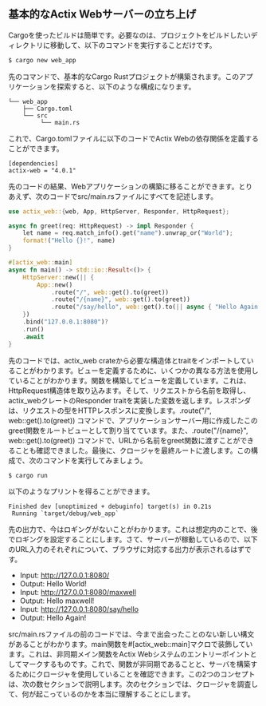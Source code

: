 ## 基本的なActix Webサーバーの立ち上げ

Cargoを使ったビルドは簡単です。必要なのは、プロジェクトをビルドしたいディレクトリに移動して、以下のコマンドを実行することだけです。

```bash
$ cargo new web_app
```

先のコマンドで、基本的なCargo Rustプロジェクトが構築されます。このアプリケーションを探索すると、以下のような構成になります。

```
└── web_app
    ├── Cargo.toml
    └── src
         └── main.rs
```

これで、Cargo.tomlファイルに以下のコードでActix Webの依存関係を定義することができます。

```
[dependencies]
actix-web = "4.0.1"
```

先のコードの結果、Webアプリケーションの構築に移ることができます。とりあえず、次のコードでsrc/main.rsファイルにすべてを記述します。

```rust
use actix_web::{web, App, HttpServer, Responder, HttpRequest};

async fn greet(req: HttpRequest) -> impl Responder {
    let name = req.match_info().get("name").unwrap_or("World");
    format!("Hello {}!", name)
}

#[actix_web::main]
async fn main() -> std::io::Result<()> {
    HttpServer::new(|| {
        App::new()
            .route("/", web::get().to(greet))
            .route("/{name}", web::get().to(greet))
            .route("/say/hello", web::get().to(|| async { "Hello Again!" }))
    })
    .bind("127.0.0.1:8080")?
    .run()
    .await
}
```

先のコードでは、actix_web crateから必要な構造体とtraitをインポートしていることがわかります。ビューを定義するために、いくつかの異なる方法を使用していることがわかります。関数を構築してビューを定義しています。これは、HttpRequest構造体を取り込みます。そして、リクエストから名前を取得し、actix_webクレートのResponder traitを実装した変数を返します。レスポンダは、リクエストの型をHTTPレスポンスに変換します。.route("/", web::get().to(greet)) コマンドで、アプリケーションサーバー用に作成したこのgreet関数をルートビューとして割り当てています。また、.route("/{name}", web::get().to(greet)) コマンドで、URLから名前をgreet関数に渡すことができることも確認できました。最後に、クロージャを最終ルートに渡します。この構成で、次のコマンドを実行してみましょう。

```bash
$ cargo run
```

以下のようなプリントを得ることができます。

```
Finished dev [unoptimized + debuginfo] target(s) in 0.21s
 Running `target/debug/web_app`
```

先の出力で、今はロギングがないことがわかります。これは想定内のことで、後でロギングを設定することにします。さて、サーバーが稼動しているので、以下のURL入力のそれぞれについて、ブラウザに対応する出力が表示されるはずです。


- Input: http://127.0.0.1:8080/
- Output: Hello World!
- Input: http://127.0.0.1:8080/maxwell
- Output: Hello maxwell!
- Input: http://127.0.0.1:8080/say/hello
- Output: Hello Again!

src/main.rsファイルの前のコードでは、今まで出会ったことのない新しい構文があることがわかります。main関数を#[actix_web::main]マクロで装飾しています。これは、非同期メイン関数をActix Webシステムのエントリーポイントとしてマークするものです。これで、関数が非同期であることと、サーバを構築するためにクロージャを使用していることを確認できます。この2つのコンセプトは、次の数セクションで説明します。次のセクションでは、クロージャを調査して、何が起こっているのかを本当に理解することにします。
